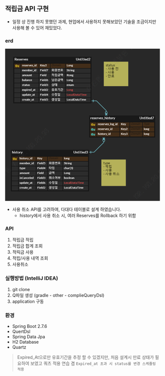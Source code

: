 ## 적립금 API 구현 
- 일정 상 진행 하지 못했던 과제, 현업에서 사용하지 못해보았던 기술을 조금이지만 사용해 볼 수 있어 재밌었다.

### erd
![erd.PNG](src/main/resources/erd.PNG)

- 사용 취소 API를 고려하여, 다대다 테이블로 설계 하였습니다.
  - history에서 사용 취소 시, 여러 Reserves를 Rollback 하기 위함

### API
1. 적립금 적립
2. 적립금 합계 조회
3. 적릭금 사용
4. 적립/사용 내역 조회
5. 사용취소

### 실행방법 (IntelliJ IDEA)
1. git clone
2. Q파일 생성 (gradle - other - complieQueryDsl)
3. application 구동

### 환경 
- Spring Boot 2.7.6
- QuertDsl
- Spring Data Jpa
- H2 Database
- Quartz

> Expired_At으로만 유효기간을 추정 할 수 있겠지만, 처음 설계시 만료 상태가 필요하여 보였고 쿼츠 적용 연습 겸 `Expired_at 초과 시 status를 변경 스케쥴링 적용`
